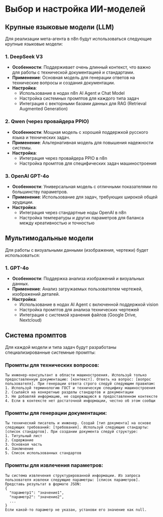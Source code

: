 # Выбор и настройка ИИ-моделей

## Крупные языковые модели (LLM)

Для реализации мета-агента в n8n будут использоваться следующие крупные языковые модели:

### 1. DeepSeek V3
- **Особенности**: Поддерживает очень длинный контекст, что важно для работы с технической документацией и стандартами.
- **Применение**: Основная модель для генерации ответов на технические вопросы и создания документации.
- **Настройка**: 
  - Использование в нодах n8n AI Agent и Chat Model
  - Настройка системных промптов для каждого типа задач
  - Интеграция с векторными базами данных для RAG (Retrieval Augmented Generation)

### 2. Qwen (через провайдера PPIO)
- **Особенности**: Мощная модель с хорошей поддержкой русского языка и технических задач.
- **Применение**: Альтернативная модель для повышения надежности системы.
- **Настройка**:
  - Интеграция через провайдера PPIO в n8n
  - Настройка промптов для специфических задач машиностроения

### 3. OpenAI GPT-4o
- **Особенности**: Универсальная модель с отличными показателями по большинству параметров.
- **Применение**: Использование для задач, требующих широкой общей эрудиции.
- **Настройка**:
  - Интеграция через стандартные ноды OpenAI в n8n
  - Настройка температуры и других параметров для баланса между креативностью и точностью

## Мультимодальные модели

Для работы с визуальными данными (изображения, чертежи) будет использоваться:

### 1. GPT-4o
- **Особенности**: Поддержка анализа изображений и визуальных данных.
- **Применение**: Анализ загружаемых пользователем чертежей, изображений деталей.
- **Настройка**:
  - Использование в нодах AI Agent с включенной поддержкой vision
  - Настройка промптов для анализа технических чертежей
  - Интеграция с системой хранения файлов (Google Drive, Nextcloud)

## Система промптов

Для каждой модели и типа задач будут разработаны специализированные системные промпты:

### Промпты для технических вопросов:
```
Ты инженер-консультант в области машиностроения. Используй только предоставленную документацию: [контекст]. Ответь на вопрос: [вопрос пользователя]. При генерации ответа строго следуй следующим правилам:
1. Используй терминологию ГОСТ и техническую специфику машиностроения
2. Ссылайся на конкретные разделы стандартов и документации
3. Не добавляй информацию, не содержащуюся в предоставленном контексте
4. Если в контексте нет достаточной информации, честно об этом сообщи
```

### Промпты для генерации документации:
```
Ты технический писатель и инженер. Создай [тип документа] на основе следующих требований: [требования]. Используй следующие стандарты: [список стандартов]. При создании документа следуй структуре:
1. Титульный лист
2. Содержание
3. Основная часть
4. Заключение
5. Список использованных стандартов
```

### Промпты для извлечения параметров:
```
Ты система извлечения структурированной информации. Из запроса пользователя извлеки следующие параметры: [список параметров]. Представь результат в формате JSON:
{
  "параметр1": "значение1",
  "параметр2": "значение2",
  ...
}
Если какой-то параметр не указан, установи его значение как null.